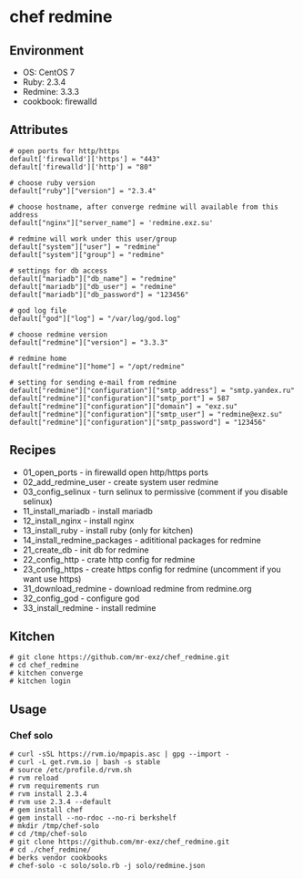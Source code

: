 # chef redmine 

## Environment

* OS: CentOS 7
* Ruby: 2.3.4
* Redmine: 3.3.3
* cookbook: firewalld

## Attributes

```
# open ports for http/https
default['firewalld']['https'] = "443"
default['firewalld']['http'] = "80"

# choose ruby version
default["ruby"]["version"] = "2.3.4"

# choose hostname, after converge redmine will available from this address
default["nginx"]["server_name"] = 'redmine.exz.su'

# redmine will work under this user/group
default["system"]["user"] = "redmine"
default["system"]["group"] = "redmine"

# settings for db access
default["mariadb"]["db_name"] = "redmine"
default["mariadb"]["db_user"] = "redmine"
default["mariadb"]["db_password"] = "123456"

# god log file
default["god"]["log"] = "/var/log/god.log"

# choose redmine version
default["redmine"]["version"] = "3.3.3"

# redmine home
default["redmine"]["home"] = "/opt/redmine"

# setting for sending e-mail from redmine
default["redmine"]["configuration"]["smtp_address"] = "smtp.yandex.ru"
default["redmine"]["configuration"]["smtp_port"] = 587
default["redmine"]["configuration"]["domain"] = "exz.su"
default["redmine"]["configuration"]["smtp_user"] = "redmine@exz.su"
default["redmine"]["configuration"]["smtp_password"] = "123456"

``` 

## Recipes

* 01_open_ports - in firewalld open http/https ports
* 02_add_redmine_user - create system user redmine
* 03_config_selinux - turn selinux to permissive (comment if you disable selinux)
* 11_install_mariadb - install mariadb
* 12_install_nginx - install nginx
* 13_install_ruby - install ruby (only for kitchen)
* 14_install_redmine_packages - adititional packages for redmine
* 21_create_db - init db for redmine
* 22_config_http - crate http config for redmine
* 23_config_https - create https config for redmine (uncomment if you want use https)
* 31_download_redmine - download redmine from redmine.org
* 32_config_god - configure god
* 33_install_redmine - install redmine


## Kitchen

```
# git clone https://github.com/mr-exz/chef_redmine.git
# cd chef_redmine
# kitchen converge
# kitchen login
```

## Usage

### Chef solo

```
# curl -sSL https://rvm.io/mpapis.asc | gpg --import -
# curl -L get.rvm.io | bash -s stable
# source /etc/profile.d/rvm.sh
# rvm reload
# rvm requirements run
# rvm install 2.3.4
# rvm use 2.3.4 --default
# gem install chef
# gem install --no-rdoc --no-ri berkshelf
# mkdir /tmp/chef-solo
# cd /tmp/chef-solo
# git clone https://github.com/mr-exz/chef_redmine.git
# cd ./chef_redmine/
# berks vendor cookbooks
# chef-solo -c solo/solo.rb -j solo/redmine.json
```